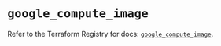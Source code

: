# `google_compute_image`

Refer to the Terraform Registry for docs: [`google_compute_image`](https://registry.terraform.io/providers/hashicorp/google-beta/5.27.0/docs/resources/google_compute_image).
